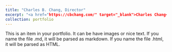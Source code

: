 ```yaml
---
title: "Charles B. Chang, Director"
excerpt: "<a href="https://cbchang.com/" target="_blank">Charles Chang</a> (Professor of Linguistics) is the director of the PAMLab. His research interests are in phonetics and phonology, language acquisition (especially L2 and L3/Ln learning), and the psycholinguistics of bilingualism and multilingualism.<br/><img src='/images/Chang_CB.jpg'>"
collection: portfolio
---
```


This is an item in your portfolio. It can be have images or nice text. If you name the file .md, it will be parsed as markdown. If you name the file .html, it will be parsed as HTML. 
